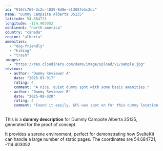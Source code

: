 ```yaml
---
id: "9167c769-3c2c-4039-8d9e-e13087e5c2dc"
name: "Dummy Campsite Alberta 35135"
latitude: 54.684721
longitude: -114.403052
continent: "north-america"
country: "canada"
region: "alberta"
amenities:
  - "dog-friendly"
  - "hiking"
  - "trash"
images:
  - "https://res.cloudinary.com/demo/image/upload/v1/sample.jpg"
reviews:
  - author: "Dummy Reviewer A"
    date: "2025-03-017"
    rating: 4
    comment: "A nice, quiet dummy spot with some basic amenities."
  - author: "Dummy Reviewer B"
    date: "2025-08-020"
    rating: 4
    comment: "Found it easily. GPS was spot on for this dummy location."
---
```


This is a **dummy description** for Dummy Campsite Alberta 35135, generated for the proof of concept.

It provides a serene environment, perfect for demonstrating how SvelteKit can handle a large number of static pages. The coordinates are 54.684721, -114.403052.
